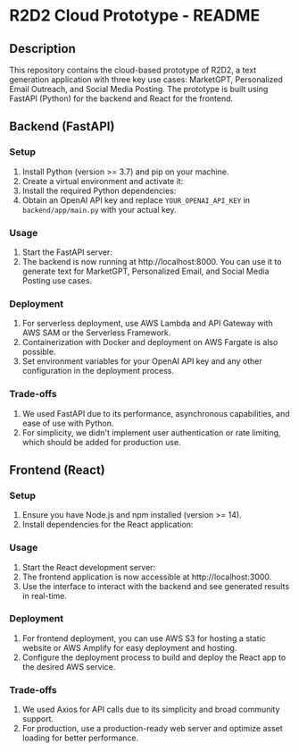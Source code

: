 # R2D2 Cloud Prototype - README

## Description

This repository contains the cloud-based prototype of R2D2, a text generation application with three key use cases: MarketGPT, Personalized Email Outreach, and Social Media Posting. The prototype is built using FastAPI (Python) for the backend and React for the frontend.

## Backend (FastAPI)

### Setup

1. Install Python (version >= 3.7) and pip on your machine.
2. Create a virtual environment and activate it:
3. Install the required Python dependencies:
4. Obtain an OpenAI API key and replace `YOUR_OPENAI_API_KEY` in `backend/app/main.py` with your actual key.

### Usage

1. Start the FastAPI server:
2. The backend is now running at http://localhost:8000. You can use it to generate text for MarketGPT, Personalized Email, and Social Media Posting use cases.

### Deployment

1. For serverless deployment, use AWS Lambda and API Gateway with AWS SAM or the Serverless Framework.
2. Containerization with Docker and deployment on AWS Fargate is also possible.
3. Set environment variables for your OpenAI API key and any other configuration in the deployment process.

### Trade-offs

1. We used FastAPI due to its performance, asynchronous capabilities, and ease of use with Python.
2. For simplicity, we didn't implement user authentication or rate limiting, which should be added for production use.

## Frontend (React)

### Setup

1. Ensure you have Node.js and npm installed (version >= 14).
2. Install dependencies for the React application:

### Usage

1. Start the React development server:
2. The frontend application is now accessible at http://localhost:3000.
3. Use the interface to interact with the backend and see generated results in real-time.

### Deployment

1. For frontend deployment, you can use AWS S3 for hosting a static website or AWS Amplify for easy deployment and hosting.
2. Configure the deployment process to build and deploy the React app to the desired AWS service.

### Trade-offs

1. We used Axios for API calls due to its simplicity and broad community support.
2. For production, use a production-ready web server and optimize asset loading for better performance.


